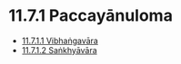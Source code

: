 # 11.7.1 Paccayānuloma

* [11.7.1.1 Vibhaṅgavāra](11.7.1/11.7.1.1.md)
* [11.7.1.2 Saṅkhyāvāra](11.7.1/11.7.1.2.md)
